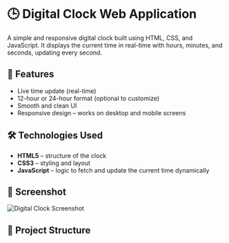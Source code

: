 # 🕒 Digital Clock Web Application

A simple and responsive digital clock built using HTML, CSS, and JavaScript. It displays the current time in real-time with hours, minutes, and seconds, updating every second.

## 🚀 Features

- Live time update (real-time)
- 12-hour or 24-hour format (optional to customize)
- Smooth and clean UI
- Responsive design – works on desktop and mobile screens

## 🛠️ Technologies Used

- **HTML5** – structure of the clock
- **CSS3** – styling and layout
- **JavaScript** – logic to fetch and update the current time dynamically

## 📸 Screenshot

![Digital Clock Screenshot](screenshot.png) <!-- Add a screenshot of your project here -->

## 📁 Project Structure

